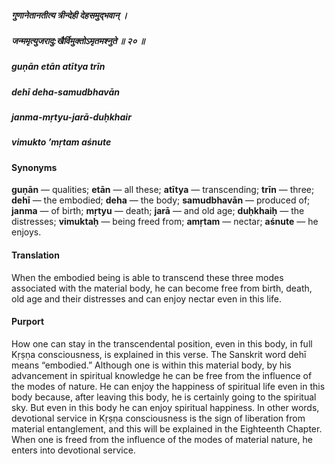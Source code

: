 ##### गुणानेतानतीत्य त्रीन्देही देहसमुद्भवान् ।
##### जन्ममृत्युजरादु:खैर्विमुक्तोऽमृतमश्नुते ॥ २० ॥

##### guṇān etān atītya trīn
##### dehī deha-samudbhavān
##### janma-mṛtyu-jarā-duḥkhair
##### vimukto ’mṛtam aśnute

#### Synonyms

**guṇān** — qualities; **etān** — all these; **atītya** — transcending; **trīn** — three; **dehī** — the embodied; **deha** — the body; **samudbhavān** — produced of; **janma** — of birth; **mṛtyu** — death; **jarā** — and old age; **duḥkhaiḥ** — the distresses; **vimuktaḥ** — being freed from; **amṛtam** — nectar; **aśnute** — he enjoys.

#### Translation

When the embodied being is able to transcend these three modes associated with the material body, he can become free from birth, death, old age and their distresses and can enjoy nectar even in this life.

#### Purport

How one can stay in the transcendental position, even in this body, in full Kṛṣṇa consciousness, is explained in this verse. The Sanskrit word dehī means “embodied.” Although one is within this material body, by his advancement in spiritual knowledge he can be free from the influence of the modes of nature. He can enjoy the happiness of spiritual life even in this body because, after leaving this body, he is certainly going to the spiritual sky. But even in this body he can enjoy spiritual happiness. In other words, devotional service in Kṛṣṇa consciousness is the sign of liberation from material entanglement, and this will be explained in the Eighteenth Chapter. When one is freed from the influence of the modes of material nature, he enters into devotional service.